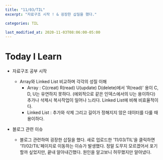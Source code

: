 ```yaml
---
title: "11/03/TIL"
excerpt: "자료구조 시작 ! & 굉장한 삽질을 했다."

categories: TIL

last_modified_at: 2020-11-03T08:06:00-05:00
---
```


# Today I Learn  
  
- 자료구조 공부 시작  
    - Array와 Linked List 비교하며 각각의 성질 이해  
        - Array : C(creat) R(read) U(update) D(delete)에서 'R(read)' 용이 C, D, U는 유연하지 못하다. (에외적으로 같은 인덱스에서의 U는 용이하다)  
        추가나 삭제시 복사작업이 일어나 느리다. Linked List에 비해 비효율적이다.
        - Linked List : 추가와 삭제 그리고 길이가 정해지지 않은 데이터를 다룰 때 용이하다.  

- 블로그 관련 이슈  
    -  블로그 관련하여 굉장한 삽질을 했다. 새로 업로드한 '11/03/TIL'을 클릭하면 '11/02/TIL'페이지로 이동하는 이슈가 발생했다. 정말 도무지 모르겠어서 포기할까 싶었지만, 끝내 알아내긴했다. 원인을 알고보니 허무했지만 알아냈다.